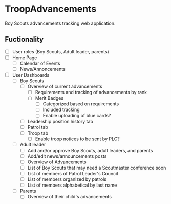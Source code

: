# TroopAdvancements
Boy Scouts advancements tracking web application.

## Fuctionality

- [ ] User roles (Boy Scouts, Adult leader, parents)
- [ ] Home Page
    - [ ] Calendar of Events
    - [ ] News/Annoncements
- [ ] User Dashboards
    - [ ] Boy Scouts
        - [ ] Overview of current advancements
            - [ ] Requirements and tracking of advancements by rank
            - [ ] Merit Badges
                - [ ] Categorized based on requirements
                - [ ] Included tracking
                - [ ] Enable uploading of blue cards?
        - [ ] Leadership position history tab
        - [ ] Patrol tab
        - [ ] Troop tab
            - [ ] Enable troop notices to be sent by PLC?
    - [ ] Adult leader
        - [ ] Add and/or approve Boy Scouts, adult leaders, and parents
        - [ ] Add/edit news/announcements posts
        - [ ] Overview of Advancements
        - [ ] List of Boy Scouts that may need a Scoutmaster conference soon
        - [ ] List of members of Patrol Leader's Council
        - [ ] List of members organized by patrols
        - [ ] List of members alphabetical by last name
    - [ ] Parents 
        - [ ] Overview of their child's advancements